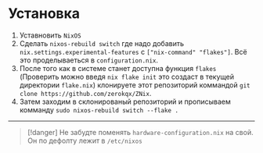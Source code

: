 # Установка
1) Уставновить `NixOS`
2) Сделать `nixos-rebuild switch` где надо добавить `nix.settings.experimental-features` с `["nix-command" "flakes"]`. Всё это проделываеться в `configuration.nix`.
3) После того как в системе станет доступна функция `flakes` (Проверить можно введя `nix flake init` это создаст в текущей директории `flake.nix`) клонируете этот репозиторий коммандой `git clone https://github.com/zerokqx/ZNix`.
4) Затем заходим в склонированый репозиторий и прописываем комманду `sudo nixos-rebuild switch --flake .`

 ---
> [!danger] 
> Не забудте поменять `hardware-configuration.nix` на свой. Он по дефолту лежит в `/etc/nixos` 


